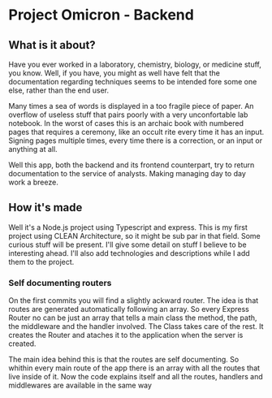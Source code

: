 # Project Omicron - Backend

## What is it about?

Have you ever worked in a laboratory, chemistry, biology, or medicine stuff, 
you know. Well, if you have, you might as well have felt that the documentation
regarding techniques seems to be intended fore some one else, rather than the 
end user.

Many times a sea of words is displayed in a too fragile piece of paper. 
An overflow of useless stuff that pairs poorly with a very unconfortable 
lab notebook. In the worst of cases this is an archaic book with numbered 
pages that requires a ceremony, like an occult rite every time it has an input. 
Signing pages multiple times, every time there is a correction, or an input or
anything at all.

Well this app, both the backend and its frontend counterpart, try to return 
documentation to the service of analysts. Making managing day to day work a 
breeze.

## How it's made
Well it's a Node.js project using Typescript and express. This is my first 
project using CLEAN Architecture, so it might be sub par in that field. 
Some curious stuff will be present. I'll give some detail on stuff I believe 
to be interesting ahead. I'll also add technologies and descriptions while 
I add them to the project.

### Self documenting routers
On the first commits you will find a slightly ackward router. The idea is that
routes are generated automatically following an array. So every Express Router
no can be just an array that tells a main class the method, the path, the 
middleware and the handler involved. The Class takes care of the rest. 
It creates the Router and ataches it to the application when the server is 
created.

The main idea behind this is that the routes are self documenting. 
So whithin every main route of the app there is an array with all the routes 
that live inside of it. Now the code explains itself and all the routes, 
handlers and middlewares are available in the same way  


